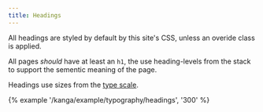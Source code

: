 ```yaml
---
title: Headings
---
```

All headings are styled by default by this site's CSS, unless an overide class is applied.

All pages _should_ have at least an `h1`, the use heading-levels from the stack to support the sementic meaning of the page.

Headings use sizes from the [type scale](/kanga/typography-type-scale/).

{% example '/kanga/example/typography/headings', '300' %}